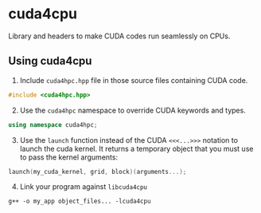 cuda4cpu
========

Library and headers to make CUDA codes run seamlessly on CPUs.

Using cuda4cpu
--------------

1. Include `cuda4hpc.hpp` file in those source files containing CUDA code.
```cpp
#include <cuda4hpc.hpp>
```
2. Use the `cuda4hpc` namespace to override CUDA keywords and types.
```cpp
using namespace cuda4hpc;
```
3. Use the `launch` function instead of the CUDA `<<<...>>>` notation to launch the cuda kernel. It returns a temporary object that you must use to pass the kernel arguments:
```cpp
launch(my_cuda_kernel, grid, block)(arguments...);
```
4. Link your program against `libcuda4cpu`
```
g++ -o my_app object_files... -lcuda4cpu
```
